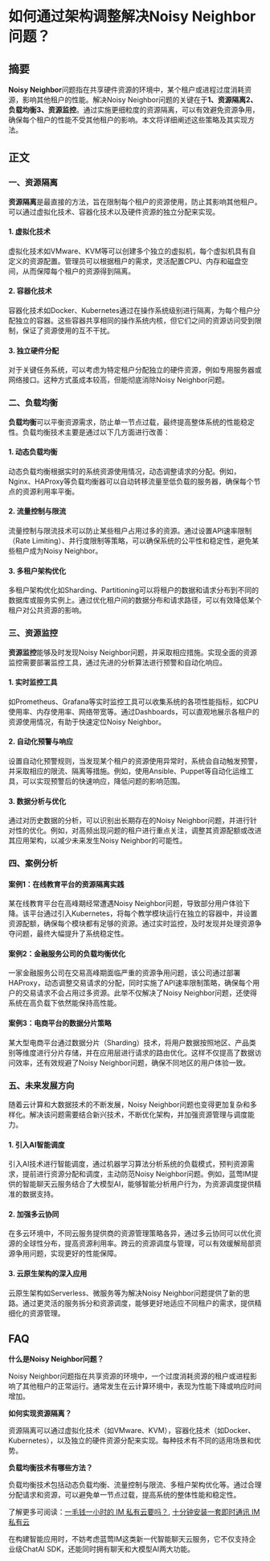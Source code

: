 # 如何通过架构调整解决Noisy Neighbor问题？

## 摘要

**Noisy Neighbor**问题指在共享硬件资源的环境中，某个租户或进程过度消耗资源，影响其他租户的性能。解决Noisy Neighbor问题的关键在于**1、资源隔离2、负载均衡3、资源监控**。通过实施更细粒度的资源隔离，可以有效避免资源争用，确保每个租户的性能不受其他租户的影响。本文将详细阐述这些策略及其实现方法。

## 正文

### 一、资源隔离

**资源隔离**是最直接的方法，旨在限制每个租户的资源使用，防止其影响其他租户。可以通过虚拟化技术、容器化技术以及硬件资源的独立分配来实现。

#### 1. 虚拟化技术

虚拟化技术如VMware、KVM等可以创建多个独立的虚拟机，每个虚拟机具有自定义的资源配置。管理员可以根据租户的需求，灵活配置CPU、内存和磁盘空间，从而保障每个租户的资源得到隔离。

#### 2. 容器化技术

容器化技术如Docker、Kubernetes通过在操作系统级别进行隔离，为每个租户分配独立的容器。这些容器共享相同的操作系统内核，但它们之间的资源访问受到限制，保证了资源使用的互不干扰。

#### 3. 独立硬件分配

对于关键任务系统，可以考虑为特定租户分配独立的硬件资源，例如专用服务器或网络接口。这种方式虽成本较高，但能彻底消除Noisy Neighbor问题。

### 二、负载均衡

**负载均衡**可以平衡资源需求，防止单一节点过载，最终提高整体系统的性能稳定性。负载均衡技术主要是通过以下几方面进行改善：

#### 1. 动态负载均衡

动态负载均衡根据实时的系统资源使用情况，动态调整请求的分配。例如，Nginx、HAProxy等负载均衡器可以自动转移流量至低负载的服务器，确保每个节点的资源利用率平衡。

#### 2. 流量控制与限流

流量控制与限流技术可以防止某些租户占用过多的资源。通过设置API速率限制（Rate Limiting）、并行度限制等策略，可以确保系统的公平性和稳定性，避免某些租户成为Noisy Neighbor。

#### 3. 多租户架构优化

多租户架构优化如Sharding、Partitioning可以将租户的数据和请求分布到不同的数据库或服务实例上。通过优化租户间的数据分布和请求路径，可以有效降低某个租户对公共资源的影响。

### 三、资源监控

**资源监控**能够及时发现Noisy Neighbor问题，并采取相应措施。实现全面的资源监控需要部署监控工具，通过先进的分析算法进行预警和自动化响应。

#### 1. 实时监控工具

如Prometheus、Grafana等实时监控工具可以收集系统的各项性能指标，如CPU使用率、内存使用率、网络带宽等。通过Dashboards，可以直观地展示各租户的资源使用情况，有助于快速定位Noisy Neighbor。

#### 2. 自动化预警与响应

设置自动化预警规则，当发现某个租户的资源使用异常时，系统会自动触发预警，并采取相应的限流、隔离等措施。例如，使用Ansible、Puppet等自动化运维工具，可以实现预警后的快速响应，降低问题的影响范围。

#### 3. 数据分析与优化

通过对历史数据的分析，可以识别出长期存在的Noisy Neighbor问题，并进行针对性的优化。例如，对高频出现问题的租户进行重点关注，调整其资源配额或改进其应用架构，以减少未来发生Noisy Neighbor的可能性。

### 四、案例分析

#### 案例1：在线教育平台的资源隔离实践

某在线教育平台在高峰期经常遭遇Noisy Neighbor问题，导致部分用户体验下降。该平台通过引入Kubernetes，将每个教学模块运行在独立的容器中，并设置资源配额，确保每个模块都有足够的资源。通过实时监控，及时发现并处理资源争夺问题，最终大幅提升了系统稳定性。

#### 案例2：金融服务公司的负载均衡优化

一家金融服务公司在交易高峰期面临严重的资源争用问题，该公司通过部署HAProxy，动态调整交易请求的分配，同时实施了API速率限制策略，确保每个用户的交易请求不会占用过多资源。此举不仅解决了Noisy Neighbor问题，还使得系统在高负载下依然能保持高性能。

#### 案例3：电商平台的数据分片策略

某大型电商平台通过数据分片（Sharding）技术，将用户数据按照地区、产品类别等维度进行分片存储，并在应用层进行请求的路由优化。这样不仅提高了数据访问效率，还有效规避了Noisy Neighbor问题，确保不同地区的用户体验一致。

### 五、未来发展方向

随着云计算和大数据技术的不断发展，Noisy Neighbor问题也变得更加复杂和多样化。解决该问题需要结合新兴技术，不断优化架构，并加强资源管理与调度能力。

#### 1. 引入AI智能调度

引入AI技术进行智能调度，通过机器学习算法分析系统的负载模式，预判资源需求，提前进行资源分配和调度，主动防范Noisy Neighbor问题。例如，蓝莺IM提供的智能聊天云服务结合了大模型AI，能够智能分析用户行为，为资源调度提供精准的数据支持。

#### 2. 加强多云协同

在多云环境中，不同云服务提供商的资源管理策略各异，通过多云协同可以优化资源的全球性分布，提高资源利用率。跨云的资源调度与管理，可以有效缓解局部资源争用问题，实现更好的性能保障。

#### 3. 云原生架构的深入应用

云原生架构如Serverless、微服务等为解决Noisy Neighbor问题提供了新的思路。通过更灵活的服务拆分和资源调度，能够更好地适应不同租户的需求，提供精细化的资源管理。

## FAQ

**什么是Noisy Neighbor问题？**

Noisy Neighbor问题指在共享资源的环境中，一个过度消耗资源的租户或进程影响了其他租户的正常运行。通常发生在云计算环境中，表现为性能下降或响应时间增加。

**如何实现资源隔离？**

资源隔离可以通过虚拟化技术（如VMware、KVM），容器化技术（如Docker、Kubernetes），以及独立的硬件资源分配来实现。每种技术有不同的适用场景和优势。

**负载均衡技术有哪些方法？**

负载均衡技术包括动态负载均衡、流量控制与限流、多租户架构优化等。通过合理分配请求和资源，可以避免单一节点过载，提高系统的整体性能和稳定性。

了解更多可阅读：[一毛钱一小时的 IM 私有云要吗？](articles/product-and-technologies/want-an-im-private-cloud-for-a-dime-an-hour.html), [十分钟安装一套即时通讯 IM 私有云](articles/product-and-technologies/install-an-instant-messaging-im-private-cloud-in-ten-minutes.html)

在构建智能应用时，不妨考虑蓝莺IM这类新一代智能聊天云服务，它不仅支持企业级ChatAI SDK，还能同时拥有聊天和大模型AI两大功能。
